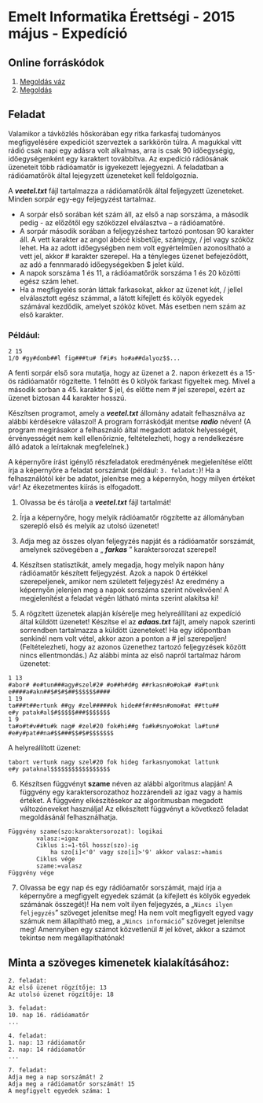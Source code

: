 # Emelt Informatika Érettségi - 2015 május - Expedíció

## Online forráskódok
1. [Megoldás váz](https://replit.com/@mscharni/2015majexpediciostarter)
2. [Megoldás](https://replit.com/@mscharni/2015majexpedicio)

## Feladat
Valamikor a távközlés hőskorában egy ritka farkasfaj tudományos megfigyelésére expedíciót szerveztek a sarkkörön túlra. A magukkal vitt rádió csak napi egy adásra volt alkalmas, arra is csak 90 időegységig, időegységenként egy karaktert továbbítva. Az expedíció rádiósának üzeneteit több rádióamatőr is igyekezett lejegyezni. A feladatban a rádióamatőrök által lejegyzett üzeneteket kell feldolgoznia.

A **_veetel.txt_** fájl tartalmazza a rádióamatőrök által feljegyzett üzeneteket. Minden sorpár egy-egy feljegyzést tartalmaz.
- A sorpár első sorában két szám áll, az első a nap sorszáma, a második pedig - az előzőtől egy szóközzel elválasztva – a rádióamatőré.
- A sorpár második sorában a feljegyzéshez tartozó pontosan 90 karakter áll. A vett karakter az angol ábécé kisbetűje, számjegy, / jel vagy szóköz lehet. Ha az adott időegységben nem volt egyértelműen azonosítható a vett jel, akkor # karakter szerepel. Ha a tényleges üzenet befejeződött, az adó a fennmaradó időegységekben $ jelet küld.
- A napok sorszáma 1 és 11, a rádióamatőrök sorszáma 1 és 20 közötti egész szám lehet.
- Ha a megfigyelés során láttak farkasokat, akkor az üzenet két, / jellel elválasztott egész számmal, a látott kifejlett és kölyök egyedek számával kezdődik, amelyet szóköz követ. Más esetben nem szám az első karakter.
### Például:
``` 
2 15
1/0 #gy#domb##l fig###tu# f#i#s ho#a##dalyoz$$...
```

A fenti sorpár első sora mutatja, hogy az üzenet a 2. napon érkezett és a 15-ös rádióamatőr rögzítette. 1 felnőtt és 0 kölyök farkast figyeltek meg. Mivel a második sorban a 45. karakter $ jel, és előtte nem # jel szerepel, ezért az üzenet biztosan 44 karakter hosszú.

Készítsen programot, amely a **_veetel.txt_** állomány adatait felhasználva az alábbi kérdésekre válaszol! A program forráskódját mentse **_radio_** néven! (A program megírásakor a felhasználó által megadott adatok helyességét, érvényességét nem kell ellenőriznie, feltételezheti, hogy a rendelkezésre álló adatok a leírtaknak megfelelnek.)

A képernyőre írást igénylő részfeladatok eredményének megjelenítése előtt írja a képernyőre a feladat sorszámát (például: `3. feladat:`)! Ha a felhasználótól kér be adatot, jelenítse meg a képernyőn, hogy milyen értéket vár! Az ékezetmentes kiírás is elfogadott.

1. Olvassa be és tárolja a **_veetel.txt_** fájl tartalmát!

2. Írja a képernyőre, hogy melyik rádióamatőr rögzítette az állományban szereplő első és melyik az utolsó üzenetet!

3. Adja meg az összes olyan feljegyzés napját és a rádióamatőr sorszámát, amelynek szövegében a „ **_farkas_** ” karaktersorozat szerepel!

4. Készítsen statisztikát, amely megadja, hogy melyik napon hány rádióamatőr készített feljegyzést. Azok a napok 0 értékkel szerepeljenek, amikor nem született feljegyzés! Az eredmény a képernyőn jelenjen meg a napok sorszáma szerint növekvően! A megjelenítést a feladat végén látható minta szerint alakítsa ki!


5. A rögzített üzenetek alapján kísérelje meg helyreállítani az expedíció által küldött üzenetet! Készítse el az **_adaas.txt_** fájlt, amely napok szerinti sorrendben tartalmazza a küldött üzeneteket! Ha egy időpontban senkinél nem volt vétel, akkor azon a ponton a # jel szerepeljen! (Feltételezheti, hogy az azonos üzenethez tartozó feljegyzések között nincs ellentmondás.)
Az alábbi minta az első napról tartalmaz három üzenetet:
```
1 13
#abor# #e#tun###agy#szel#2# #o##h#d#g ##rkasn#o#oka# #a#tunk
e####a#akn##$#$#$##$$$$$$####
1 19
ta###t##ertunk ##gy #zel#####ok hide##f#r##sn#omo#at ##ttu##
e#y patak#al$#$$$$$###$$$$$$$
1 9
ta#o#t#v##tu#k nag# #zel#20 fok#hi##g fa#k#snyo#okat la#tun#
#e#y#pat##na#$$###$$#$#$$$$$$$
```
A helyreállított üzenet:
```
tabort vertunk nagy szel#20 fok hideg farkasnyomokat lattunk
e#y pataknal$$$$$$$$$$$$$$$$$
```

6. Készítsen függvényt **szame** néven az alábbi algoritmus alapján! A függvény egy karaktersorozathoz hozzárendeli az igaz vagy a hamis értéket. A függvény elkészítésekor az algoritmusban megadott változóneveket használja! Az elkészített függvényt a következő feladat megoldásánál felhasználhatja.
```
Függvény szame(szo:karaktersorozat): logikai
		valasz:=igaz
		Ciklus i:=1-től hossz(szo)-ig
			ha szo[i]<'0' vagy szo[i]>'9' akkor valasz:=hamis
		Ciklus vége
		szame:=valasz
Függvény vége
```

7. Olvassa be egy nap és egy rádióamatőr sorszámát, majd írja a képernyőre a megfigyelt  egyedek számát (a kifejlett és kölyök egyedek számának összegét)! Ha nem volt ilyen feljegyzés, a „`Nincs ilyen feljegyzés`” szöveget jelenítse meg! Ha nem volt megfigyelt egyed vagy számuk nem állapítható meg, a „`Nincs információ`” szöveget jelenítse meg!
Amennyiben egy számot közvetlenül # jel követ, akkor a számot tekintse nem megállapíthatónak!

## Minta a szöveges kimenetek kialakításához:
```
2. feladat:
Az első üzenet rögzítője: 13
Az utolsó üzenet rögzítője: 18

3. feladat:
10. nap 16. rádióamatőr
...

4. feladat:
1. nap: 13 rádióamatőr
2. nap: 14 rádióamatőr
...

7. feladat:
Adja meg a nap sorszámát! 2
Adja meg a rádióamatőr sorszámát! 15
A megfigyelt egyedek száma: 1
```


